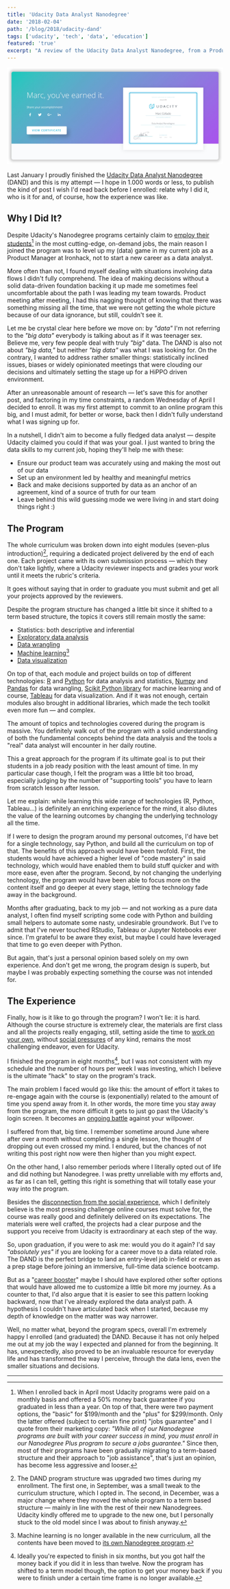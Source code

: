 ```yaml
---
title: 'Udacity Data Analyst Nanodegree'
date: '2018-02-04'
path: '/blog/2018/udacity-dand'
tags: ['udacity', 'tech', 'data', 'education']
featured: 'true'
excerpt: "A review of the Udacity Data Analyst Nanodegree, from a Product Manager's perspective."
---
```


![Udacity data science nanodegree](../../images/udacity-dand.jpg 'Udacity data science nanodegree')

Last January I proudly finished the [Udacity Data Analyst Nanodegree](https://www.udacity.com/course/data-analyst-nanodegree--nd002) (DAND) and this is my attempt — I hope in 1.000 words or less, to publish the kind of post I wish I'd read back before I enrolled: relate why I did it, who is it for and, of course, how the experience was like.

## Why I Did It?

Despite Udacity's Nanodegree programs certainly claim to [employ their students](https://www.udacity.com/success)[^1] in the most cutting-edge, on-demand jobs, the main reason I joined the program was to level up my (data) game in my current job as a Product Manager at Ironhack, not to start a new career as a data analyst.

More often than not, I found myself dealing with situations involving data flows I didn't fully comprehend. The idea of making decisions without a solid data-driven foundation backing it up made me sometimes feel uncomfortable about the path I was leading my team towards. Product meeting after meeting, I had this nagging thought of knowing that there was something missing all the time, that we were not getting the whole picture because of our data ignorance, but still, couldn't see it.

Let me be crystal clear here before we move on: by _"data"_ I'm not referring to the _"big data"_ everybody is talking about as if it was teenager sex. Believe me, very few people deal with truly _"big"_ data. The DAND is also not about _"big data,"_ but neither _"big data"_ was what I was looking for. On the contrary, I wanted to address rather smaller things: statistically inclined issues, biases or widely opinionated meetings that were clouding our decisions and ultimately setting the stage up for a HiPPO driven environment.

After an unreasonable amount of research — let's save this for another post, and factoring in my time constraints, a random Wednesday of April I decided to enroll. It was my first attempt to commit to an online program this big, and I must admit, for better or worse, back then I didn't fully understand what I was signing up for.

In a nutshell, I didn't aim to become a fully fledged data analyst — despite Udacity claimed you could if that was your goal. I just wanted to bring the data skills to my current job, hoping they'll help me with these:

- Ensure our product team was accurately using and making the most out of our data
- Set up an environment led by healthy and meaningful metrics
- Back and make decisions supported by data as an anchor of an agreement, kind of a source of truth for our team
- Leave behind this wild guessing mode we were living in and start doing things right :)

## The Program

The whole curriculum was broken down into eight modules (seven-plus introduction)[^2], requiring a dedicated project delivered by the end of each one. Each project came with its own submission process — which they don't take lightly, where a Udacity reviewer inspects and grades your work until it meets the rubric's criteria.

It goes without saying that in order to graduate you must submit and get all your projects approved by the reviewers.

Despite the program structure has changed a little bit since it shifted to a term based structure, the topics it covers still remain mostly the same:

- Statistics: both descriptive and inferential
- [Exploratory data analysis](https://github.com/MarcCollado/wine)
- [Data wrangling](https://github.com/MarcCollado/open-street-map)
- [Machine learning](https://github.com/MarcCollado/enron)[^3]
- [Data visualization](https://public.tableau.com/profile/marccollado#!/vizhome/TitanicFinal_6/Titanic)

On top of that, each module and project builds on top of different technologies: [R](https://www.r-project.org/) and [Python](https://www.python.org/) for data analysis and statistics, [Numpy](http://www.numpy.org/) and [Pandas](https://pandas.pydata.org/) for data wrangling, [Scikit Python library](http://scikit-learn.org/stable/) for machine learning and of course, [Tableau](https://www.tableau.com/) for data visualization. And if it was not enough, certain modules also brought in additional libraries, which made the tech toolkit even more fun — and complex.

The amount of topics and technologies covered during the program is massive. You definitely walk out of the program with a solid understanding of both the fundamental concepts behind the data analysis and the tools a "real" data analyst will encounter in her daily routine.

This a great approach for the program if its ultimate goal is to put their students in a job ready position with the least amount of time. In my particular case though, I felt the program was a little bit too broad, especially judging by the number of "supporting tools" you have to learn from scratch lesson after lesson.

Let me explain: while learning this wide range of technologies (R, Python, Tableau…) is definitely an enriching experience for the mind, it also dilutes the value of the learning outcomes by changing the underlying technology all the time.

If I were to design the program around my personal outcomes, I'd have bet for a single technology, say Python, and build all the curriculum on top of that. The benefits of this approach would have been twofold. First, the students would have achieved a higher level of "code mastery" in said technology, which would have enabled them to build stuff quicker and with more ease, even after the program. Second, by not changing the underlying technology, the program would have been able to focus more on the content itself and go deeper at every stage, letting the technology fade away in the background.

Months after graduating, back to my job — and not working as a pure data analyst, I often find myself scripting some code with Python and building small helpers to automate some nasty, undesirable groundwork. But I've to admit that I've never touched RStudio, Tableau or Jupyter Notebooks ever since. I'm grateful to be aware they exist, but maybe I could have leveraged that time to go even deeper with Python.

But again, that's just a personal opinion based solely on my own experience. And don't get me wrong, the program design is superb, but maybe I was probably expecting something the course was not intended for.

## The Experience

Finally, how is it like to go through the program? I won't lie: it is hard. Although the course structure is extremely clear, the materials are first class and all the projects really engaging, still, setting aside the time to [work on your own](/blog/2017/alignment), without [social pressures](/blog/2017/building-our-community) of any kind, remains the most challenging endeavor, even for Udacity.

I finished the program in eight months[^4], but I was not consistent with my schedule and the number of hours per week I was investing, which I believe is the ultimate "hack" to stay on the program's track.

The main problem I faced would go like this: the amount of effort it takes to re-engage again with the course is (exponentially) related to the amount of time you spend away from it. In other words, the more time you stay away from the program, the more difficult it gets to just go past the Udacity's login screen. It becomes an [ongoing battle](/blog/2018/war-of-art) against your willpower.

I suffered from that, big time. I remember sometime around June where after over a month without completing a single lesson, the thought of dropping out even crossed my mind. I endured, but the chances of not writing this post right now were then higher than you might expect.

On the other hand, I also remember periods where I literally opted out of life and did nothing but Nanodegree. I was pretty unreliable with my efforts and, as far as I can tell, getting this right is something that will totally ease your way into the program.

Besides the [disconnection from the social experience](/blog/2017/alignment), which I definitely believe is the most pressing challenge online courses must solve for, the course was really good and definitely delivered on its expectations. The materials were well crafted, the projects had a clear purpose and the support you receive from Udacity is extraordinary at each step of the way.

So, upon graduation, if you were to ask me: would you do it again? I'd say _"absolutely yes"_ if you are looking for a career move to a data related role. The DAND is the perfect bridge to land an entry-level job in-field or even as a prep stage before joining an immersive, full-time data science bootcamp.

But as a "[career booster](/blog/2016/hybrid-profile)" maybe I should have explored other softer options that would have allowed me to customize a little bit more my journey. As a counter to that, I'd also argue that it is easier to see this pattern looking backward, now that I've already explored the data analyst path. A hypothesis I couldn't have articulated back when I started, because my depth of knowledge on the matter was way narrower.

Well, no matter what, beyond the program specs, overall I'm extremely happy I enrolled (and graduated) the DAND. Because it has not only helped me out at my job the way I expected and planned for from the beginning. It has, unexpectedly, also proved to be an invaluable resource for everyday life and has transformed the way I perceive, through the data lens, even the smaller situations and decisions.

---

[^1]: When I enrolled back in April most Udacity programs were paid on a monthly basis and offered a 50% money back guarantee if you graduated in less than a year. On top of that, there were two payment options, the "basic" for $199/month and the "plus" for $299/month. Only the latter offered (subject to certain fine print) "jobs guarantee" and I quote from their marketing copy: _"While all of our Nanodegree programs are built with your career success in mind, you must enroll in our Nanodegree Plus program to secure a jobs guarantee."_ Since then, most of their programs have been gradually migrating to a term-based structure and their approach to "job assistance", that's just an opinion, has become less aggressive and looser.
[^2]: The DAND program structure was upgraded two times during my enrollment. The first one, in September, was a small tweak to the curriculum structure, which I opted in. The second, in December, was a major change where they moved the whole program to a term based structure — mainly in line with the rest of their new Nanodegrees. Udacity kindly offered me to upgrade to the new one, but I personally stuck to the old model since I was about to finish anyway.
[^3]: Machine learning is no longer available in the new curriculum, all the contents have been moved to [its own Nanodegree program](https://eu.udacity.com/course/machine-learning-engineer-nanodegree--nd009).
[^4]: Ideally you're expected to finish in six months, but you got half the money back if you did it in less than twelve. Now the program has shifted to a term model though, the option to get your money back if you were to finish under a certain time frame is no longer available.
